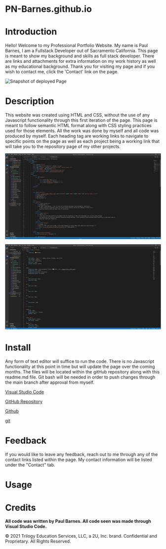# PN-Barnes.github.io

# Introduction

Hello! Welcome to my Professional Portfolio Website. My name is Paul Barnes, I am a Fullstack Developer out of Sacramento California. This page is meant to show my background and skills as full stack developer. There are links and attachments for extra information on my work history as well as my educational background. Thank you for visiting my page and if you wish to contact me, click the 'Contact' link on the page. 

![Snapshot of deployed Page](assets\images\deployedSite.png)

# Description

This website was created using HTML and CSS, without the use of any Javascript functionality through this first iteration of the page. This page is meant to follow semantic HTML format along with CSS styling practices used for those elements. All the work was done by myself and all code was produced by myself. Each heading tag are working links to navigate to specific points on the page as well as each project being a working link that will take you to the repository page of my other projects. 



![HTML snapshot](./assets/images/PBportfolioIndex.png)


![CSS snapshot](./assets/images/PBportfolioCSS.png)

# Install

Any form of text editor will suffice to run the code. There is no Javascript functionality at this point in time but will update the page over the coming months. The files will be located within the gitHub repository along with this readme.md file. Git bash will be needed in order to push changes through the main branch after approval from myself.

[Visual Studio Code](https://code.visualstudio.com/)

[GitHub Repository](https://github.com/PN-Barnes/PN-Barnes.github.io)

[Github](https://github.com/)

[git](https://git-scm.com/downloads)


# Feedback

If you would like to leave any feedback, reach out to me through any of the contact links listed within the page. My contact information will be listed under the "Contact" tab. 

# Usage

# Credits

**All code was written by Paul Barnes. All code seen was made through Visual Studio Code.**

© 2021 Trilogy Education Services, LLC, a 2U, Inc. brand. Confidential and Proprietary. All Rights Reserved.